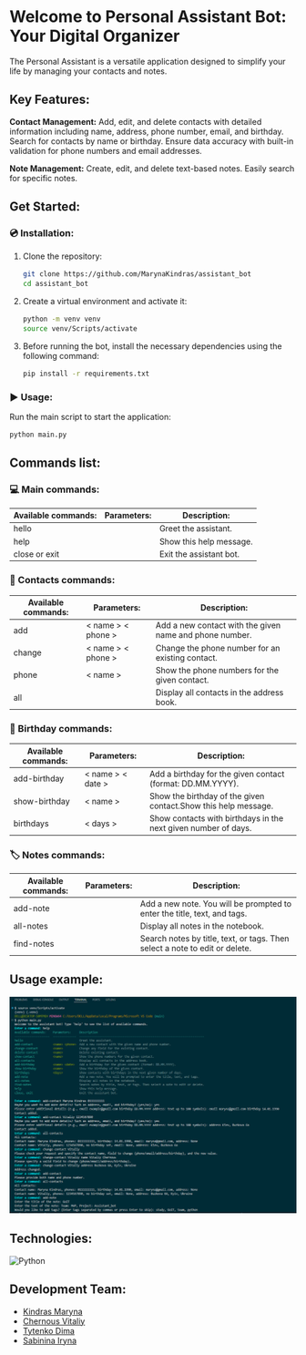 # Welcome to Personal Assistant Bot: Your Digital Organizer

The Personal Assistant is a versatile application designed to simplify your life by managing your contacts and notes.

## Key Features:

**Contact Management:** Add, edit, and delete contacts with detailed information including name, address, phone number, email, and birthday. Search for contacts by name or birthday. Ensure data accuracy with built-in validation for phone numbers and email addresses.

**Note Management:** Create, edit, and delete text-based notes. Easily search for specific notes.

## Get Started:

### :cd: Installation:

1. Clone the repository:

   ```bash
   git clone https://github.com/MarynaKindras/assistant_bot
   cd assistant_bot
   ```

2. Create a virtual environment and activate it:

   ```bash
   python -m venv venv
   source venv/Scripts/activate
   ```

3. Before running the bot, install the necessary dependencies using the following command:

   ```bash
   pip install -r requirements.txt
   ```

### :arrow_forward: Usage:

Run the main script to start the application:

```bash
python main.py
```

## Commands list:

### :computer: Main commands:

| Available commands: | Parameters: | Description:            |
| ------------------- | ----------- | ----------------------- |
| hello               |             | Greet the assistant.    |
| help                |             | Show this help message. |
| close or exit       |             | Exit the assistant bot. |

### :calling: Contacts commands:

| Available commands: | Parameters:        | Description:                                            |
| ------------------- | ------------------ | ------------------------------------------------------- |
| add                 | < name > < phone > | Add a new contact with the given name and phone number. |
| change              | < name > < phone > | Change the phone number for an existing contact.        |
| phone               | < name >           | Show the phone numbers for the given contact.           |
| all                 |                    | Display all contacts in the address book.               |

### :calendar: Birthday commands:

| Available commands: | Parameters:       | Description:                                                   |
| ------------------- | ----------------- | -------------------------------------------------------------- |
| add-birthday        | < name > < date > | Add a birthday for the given contact (format: DD.MM.YYYY).     |
| show-birthday       | < name >          | Show the birthday of the given contact.Show this help message. |
| birthdays           | < days >          | Show contacts with birthdays in the next given number of days. |

### :label: Notes commands:

| Available commands: | Parameters: | Description:                                                                |
| ------------------- | ----------- | --------------------------------------------------------------------------- |
| add-note            |             | Add a new note. You will be prompted to enter the title, text, and tags.    |
| all-notes           |             | Display all notes in the notebook.                                          |
| find-notes          |             | Search notes by title, text, or tags. Then select a note to edit or delete. |

## Usage example:

![Usage](./assets/Usage_example_01.png)

## Technologies:

![Python](https://img.shields.io/badge/python-3670A0?style=for-the-badge&logo=python&logoColor=ffdd54)

## Development Team:

- [Kindras Maryna](https://github.com/MarynaKindras)
- [Chernous Vitaliy](https://github.com/vitalii-kyiv)
- [Tytenko Dima](https://github.com/dimatytenko)
- [Sabinina Iryna](https://github.com/IrynaSabinina)
